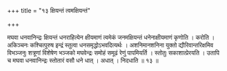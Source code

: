 +++
title = "१३ क्षियन्तं त्वमक्षियन्तं"

+++

मघवा धनवानिन्द्रः क्षियन्तं धनराहित्येन क्षीयमाणं त्वमेकं जनमक्षियन्तं धनेनाक्षीयमाणं कृणोति । करोति । अकिञ्चनः कश्चित्पुरुष इन्द्रं स्तुत्वा धनसमृद्धोऽभवदित्यर्थः । अशनिमानशनिना युक्तो द्यौरिवान्तरिक्षमिव विभञ्जनुः शत्रूणां विशेषेण भञ्जको मघवेन्द्रः समोहं समूढं रेणुं पापमियर्ति । स्तोतुः सकाशात्प्रेरयति । उतापि च मघवा धनवानिन्द्रः स्तोतारं वसौ धने धात् । अधात् । निदधाति ॥ १३ ॥
